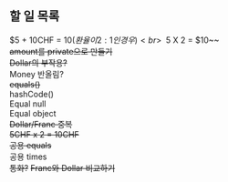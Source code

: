 ## 할 일 목록
$5 + 10CHF = $10(환율이 2:1인 경우)<br>
~~$5 X 2 = $10~~<br>
~~amount를 private으로 만들기~~<br>
~~Dollar의 부작용?~~<br>
Money 반올림?<br>
~~equals()~~<br>
hashCode()<br>
Equal null<br>
Equal object<br>
~~Dollar/Franc 중복~~<br>
~~5CHF x 2 = 10CHF~~<br>
~~공용 equals~~<br>
공용 times<br>
~~통화?~~
~~Franc와 Dollar 비교하기~~<br>